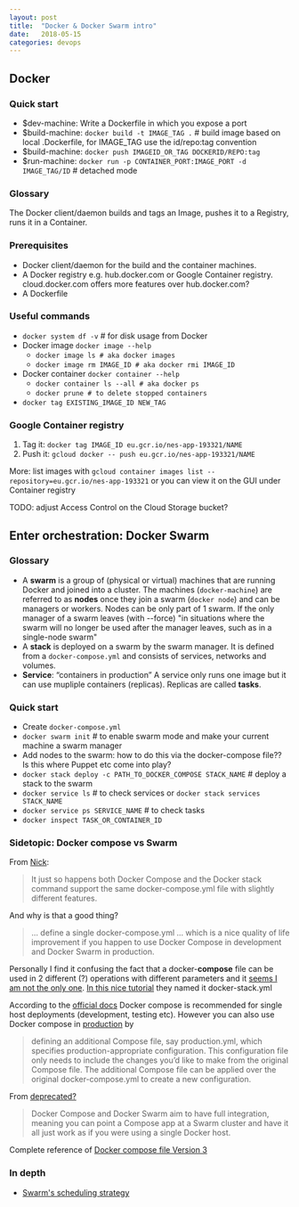 ```yaml
---
layout: post
title:  "Docker & Docker Swarm intro"
date:   2018-05-15
categories: devops
---
```

## Docker
### Quick start
- $dev-machine: Write a Dockerfile in which you expose a port
- $build-machine: `docker build -t IMAGE_TAG .` # build image based on local .Dockerfile, for IMAGE_TAG use the id/repo:tag convention
- $build-machine: `docker push IMAGEID_OR_TAG DOCKERID/REPO:tag`
- $run-machine: `docker run -p CONTAINER_PORT:IMAGE_PORT -d IMAGE_TAG/ID` # detached mode

### Glossary
The Docker client/daemon builds and tags an Image, pushes it to a Registry, runs it in a Container.

### Prerequisites
- Docker client/daemon for the build and the container machines.
- A Docker registry e.g. hub.docker.com or Google Container registry. cloud.docker.com offers more features over hub.docker.com?
- A Dockerfile

### Useful commands
- `docker system df -v` # for disk usage from Docker
- Docker image `docker image --help`
  - `docker image ls # aka docker images`
  - `docker image rm IMAGE_ID # aka docker rmi IMAGE_ID`
- Docker container `docker container --help`
  - `docker container ls --all # aka docker ps`
  - `docker prune # to delete stopped containers`
- `docker tag EXISTING_IMAGE_ID NEW_TAG`

### Google Container registry
1. Tag it: `docker tag IMAGE_ID eu.gcr.io/nes-app-193321/NAME`
1. Push it: `gcloud docker -- push eu.gcr.io/nes-app-193321/NAME`

More: list images with `gcloud container images list --repository=eu.gcr.io/nes-app-193321` or you can view it on the GUI under Container registry

TODO: adjust Access Control on the Cloud Storage bucket?

## Enter orchestration: Docker Swarm
### Glossary
- A **swarm** is a group of (physical or virtual) machines that are running Docker and joined into a cluster. The machines (`docker-machine`) are referred to as **nodes** once they join a swarm (`docker node`) and can be managers or workers. Nodes can be only part of 1 swarm. If the only manager of a swarm leaves (with --force) "in situations where the swarm will no longer be used after the manager leaves, such as in a single-node swarm"
- A **stack** is deployed on a swarm by the swarm manager. It is defined from a  `docker-compose.yml` and consists of services, networks and volumes.
- **Service**: “containers in production” A service only runs one image but it can use mupliple containers (replicas). Replicas are called **tasks**.

### Quick start
- Create `docker-compose.yml`
- `docker swarm init` # to enable swarm mode and make your current machine a swarm manager
- Add nodes to the swarm: how to do this via the docker-compose file?? Is this where Puppet etc come into play?
- `docker stack deploy -c PATH_TO_DOCKER_COMPOSE STACK_NAME` # deploy a stack to the swarm
- `docker service ls` # to check services or `docker stack services STACK_NAME`
- `docker service ps SERVICE_NAME` # to check tasks
- `docker inspect TASK_OR_CONTAINER_ID`

### Sidetopic: Docker compose vs Swarm
From [Nick](https://nickjanetakis.com/blog/docker-tip-23-docker-compose-vs-docker-stack):
> It just so happens both Docker Compose and the Docker stack command support the same docker-compose.yml file with slightly different features.  

And why is that a good thing?  
> ... define a single docker-compose.yml ... which is a nice quality of life improvement if you happen to use Docker Compose in development and Docker Swarm in production.  

Personally I find it confusing the fact that a docker-**compose** file can be used in 2 different (?) operations with different parameters and it [seems I am not the only one](https://forums.docker.com/t/when-to-use-docker-compose-and-when-to-use-docker-swarm/29107). [In this nice tutorial](https://github.com/docker/labs/blob/master/beginner/chapters/votingapp.md) they named it docker-stack.yml

According to the [official docs](https://docs.docker.com/compose/overview/#common-use-cases) Docker compose is recommended for single host deployments (development, testing etc). However you can also use Docker compose in [production](https://docs.docker.com/compose/production/) by
> defining an additional Compose file, say production.yml, which specifies production-appropriate configuration. This configuration file only needs to include the changes you’d like to make from the original Compose file. The additional Compose file can be applied over the original docker-compose.yml to create a new configuration.

From [deprecated?](https://docs.docker.com/compose/swarm/)
> Docker Compose and Docker Swarm aim to have full integration, meaning you can point a Compose app at a Swarm cluster and have it all just work as if you were using a single Docker host.

Complete reference of [Docker compose file Version 3](https://docs.docker.com/compose/compose-file/)

### In depth
- [Swarm's scheduling strategy](https://docs.docker.com/swarm/scheduler/strategy/)
